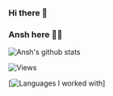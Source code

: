 ### Hi there 👋

### Ansh here 👨‍💻

![Ansh's github stats](https://github-readme-stats.vercel.app/api?username=26ansh&show_icons=true&theme=dark&include_all_commits=true)

![Views](https://komarev.com/ghpvc/?username=26ansh)

[![Languages I worked with](https://github-readme-stats.vercel.app/api/top-langs/?username=26ansh)]



<!--
**26ANSH/26ANSH** is a ✨ _special_ ✨ repository because its `README.md` (this file) appears on your GitHub profile.

Here are some ideas to get you started:

- 🔭 I’m currently working on ...
- 🌱 I’m currently learning ...
- 👯 I’m looking to collaborate on ...
- 🤔 I’m looking for help with ...
- 💬 Ask me about ...
- 📫 How to reach me: ...
- 😄 Pronouns: ...
- ⚡ Fun fact: ...
-->
